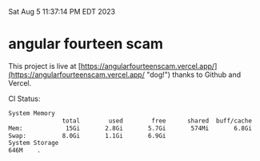 Sat Aug  5 11:37:14 PM EDT 2023

# angular fourteen scam


This project is live at [https://angularfourteenscam.vercel.app/](https://angularfourteenscam.vercel.app/ "dog!") thanks to Github and Vercel.

CI Status: 

```bash
System Memory
               total        used        free      shared  buff/cache   available
Mem:            15Gi       2.8Gi       5.7Gi       574Mi       6.8Gi        11Gi
Swap:          8.0Gi       1.1Gi       6.9Gi
System Storage
646M	.
```
